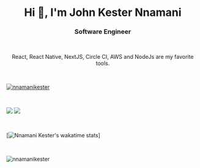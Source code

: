 <h1 align="center">Hi 👋, I'm John Kester Nnamani</h1>
<h3 align="center">Software Engineer</h3>

<br />

<p align="center">React, React Native, NextJS, Circle CI, AWS and NodeJs are my favorite tools.</p>

<br />

<p align="left"> <a href="https://github.com/nnamanikester/github-profile-trophy"><img src="https://github-profile-trophy.vercel.app/?username=nnamanikester&theme=onedark&margin-w=15&margin-h=15&column=7" alt="nnamanikester" /></a> </p>

<br />

![](https://github-readme-stats.vercel.app/api?username=nnamanikester&show_icons=true&theme=radical&langs_count=15) ![](https://github-readme-stats.vercel.app/api/top-langs/?username=nnamanikester&theme=radical&layout=compact)

<br/>

[![Nnamani Kester's wakatime stats](https://github-readme-stats.vercel.app/api/wakatime?username=kescript&theme=radical)]

<br/>

<p align="left"> <img src="https://komarev.com/ghpvc/?username=nnamanikester&label=Profile%20views&color=0e75b6&style=flat" alt="nnamanikester" /> </p>
